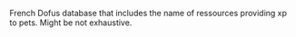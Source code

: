 French Dofus database that includes the name of ressources providing xp to pets. Might be not exhaustive.
